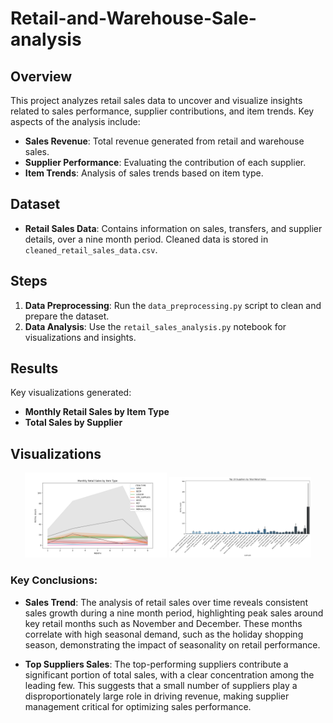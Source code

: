 # Retail-and-Warehouse-Sale-analysis

## Overview
This project analyzes retail sales data to uncover and visualize insights related to sales performance, supplier contributions, and item trends. Key aspects of the analysis include:

- **Sales Revenue**: Total revenue generated from retail and warehouse sales.
- **Supplier Performance**: Evaluating the contribution of each supplier.
- **Item Trends**: Analysis of sales trends based on item type.

## Dataset
- **Retail Sales Data**: Contains information on sales, transfers, and supplier details, over a nine month period. Cleaned data is stored in `cleaned_retail_sales_data.csv`.

## Steps
1. **Data Preprocessing**: Run the `data_preprocessing.py` script to clean and prepare the dataset.
2. **Data Analysis**: Use the `retail_sales_analysis.py` notebook for visualizations and insights.

## Results
Key visualizations generated:
- **Monthly Retail Sales by Item Type**
- **Total Sales by Supplier**


## Visualizations
<p align="center">
  <img src="Retail-and-warehouse-Sale-analysis/Visualizations/sales_trends.png" alt="Sales Trend" width="45%" />
  <img src="Retail-and-warehouse-Sale-analysis/Visualizations/top_suppliers_sales.png" alt="Top Suppliers Sales" width="45%" />
</p>

### Key Conclusions:
- **Sales Trend**: The analysis of retail sales over time reveals consistent sales growth during a nine month period, highlighting peak sales around key retail months such as November and December. These months correlate with high seasonal demand, such as the holiday shopping season, demonstrating the impact of seasonality on retail performance.

- **Top Suppliers Sales**: The top-performing suppliers contribute a significant portion of total sales, with a clear concentration among the leading few. This suggests that a small number of suppliers play a disproportionately large role in driving revenue, making supplier management critical for optimizing sales performance.


